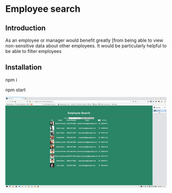 # Employee search

## Introduction

As an employee or manager would benefit greatly [from being able to view non-sensitive data about other employees. It would be particularly helpful to be able to filter employees

## Installation

npm i

npm start

![](assets/image.gif)
